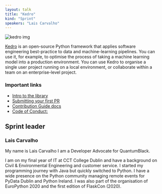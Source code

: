 ```yaml
---
layout: talk
title: "Kedro"
kind: "Sprint"
speakers: "Lais Carvalho"
---
```


![kedro img](https://raw.githubusercontent.com/quantumblacklabs/kedro/develop/static/img/kedro_banner.png)

[Kedro](https://github.com/quantumblacklabs/kedro) is an open-source Python framework that applies software engineering best-practice to data and machine-learning pipelines. You can use it, for example, to optimise the process of taking a machine learning model into a production environment. You can use Kedro to organise a single user project running on a local environment, or collaborate within a team on an enterprise-level project.

### Important links
- [Intro to the library]( https://www.youtube.com/watch?v=KEdmJ2ADy_M)
- [Submitting your first PR](https://slides.com/cheukting_ho/1st_pr)
- [Contribution Guide docs](https://github.com/quantumblacklabs/kedro/blob/master/CONTRIBUTING.md)
- [Code of Conduct:](https://github.com/quantumblacklabs/kedro/blob/master/CODE_OF_CONDUCT.md)

## Sprint leader

### Lais Carvalho

My name is Lais Carvalho I am a Developer Advocate for QuantumBlack.

I am on my final year of IT at CCT College Dublin and have a background on Civil & Environmental Engineering and customer service.
I started my programming journey with Java but quickly switched to Python. I have a wide presence on the Python community managing remote events for PyData Dublin and Python Ireland.
I was also part of the organisation of EuroPython 2020 and the first edition of FlaskCon (2020).
